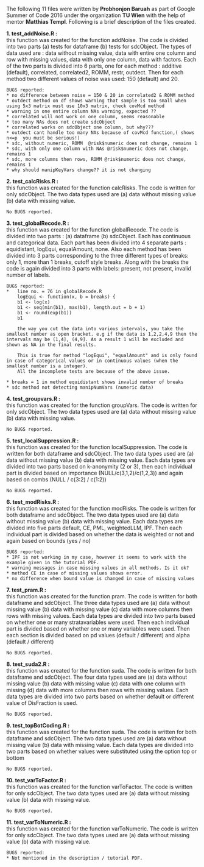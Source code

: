 The following 11 files were written by **Probhonjon Baruah** as part of Google Summer of Code 2016 under the organization **TU Wien** with the help of mentor **Matthias Templ**. 
Following is a brief description of the files created.

**1. test_addNoise.R :<br>**
	this function was created for the function addNoise. The code is divided into two parts (a) tests for dataframe (b) tests for sdcObject. The types of data used are : data without missing value, data with entire one column and row with missing values, data with only one column, data with factors. Each of the two parts is divided into 6 parts, one for each method : additive (default), correlated, correlated2, ROMM, restr, outdect. Then for each method two different values of noise was used: 150 (default) and 20.

	BUGS reported:
	* no difference between noise = 150 & 20 in correlated2 & ROMM method
	* outdect method on df shows warning that sample is too small when using 5x3 matrix must use 10x3 matrix, check covMcd method
	* warning in one entire column NAs warning, expected ??
	* correlated will not work on one column, seems reasonable
	* too many NAs does not create sdcObject
	* correlated works on sdcObject one column, but why???
	* outdect cant handle too many NAs because of covMcd function,( shows n<=p  you must be serious!)
	* sdc, without numeric, ROMM  @risk$numeric does not change, remains 1
	* sdc, with only one column with NAs @risk$numeric does not change, remains 1
	* sdc, more columns then rows, ROMM @risk$numeric does not change, remains 1
	* why should manipKeyVars change?? it is not changing


**2. test_calcRisks.R :<br>**
	this function was created for the function calcRisks. The code is written for only sdcObject. The two data types used are (a) data without missing value (b) data with missing value.

	No BUGS reported.


**3. test_globalRecode.R :<br>**
	this function was created for the function globalRecode. The code is divided into two parts : (a) dataframe (b) sdcObject. Each has continuous and categorical data. Each part has been divided into 4 separate parts : equidistant, logEqui, equalAmount, none. Also each method has been divided into 3 parts corresponding to the three different types of breaks: only 1, more than 1 breaks, cutoff style breaks. Along with the breaks the code is again divided into 3 parts with labels: present, not present, invalid number of labels.

	BUGS reported:
	*	line no. = 76 in globalRecode.R
	  	logEqui <- function(x, b = breaks) {
	    b1 <- log(x)
	    b1 <- seq(min(b1), max(b1), length.out = b + 1)
	    b1 <- round(exp(b1))
	    b1

		the way you cut the data into various intervals, you take the smallest number as open bracket. e.g if the data is 1,2,2,4,9 then the intervals may be (1,4], (4,9]. As a result 1 will be excluded and shown as NA in the final results.

		This is true for method "logEqui", "equalAmount" and is only found in case of categorical values or in continuous values (when the smallest number is a integer). 
		All the incomplete tests are because of the above issue.

	* breaks = 1 in method equidistant shows invalid number of breaks
	* sdc method not detecting manipNumVars (numeric data)


**4. test_groupvars.R :<br>**
	this function was created for the function groupVars. The code is written for only sdcObject. The two data types used are (a) data without missing value (b) data with missing value.

	No BUGS reported.


**5. test_localSuppression.R :<br>**
	this function was created for the function localSuppression. The code is written for both dataframe and sdcObject. The two data types used are (a) data without missing value (b) data with missing value. Each data types are divided into two parts based on k-anonymity (2 or 3), then each individual part is divided based on importance (NULL/c(3,1,2)/c(1,2,3)) and again based on combs (NULL / c(3:2) / c(1:2))

	No BUGS reported.


**6. test_modRisks.R :<br>**
	this function was created for the function modRisks. The code is written for both dataframe and sdcObject. The two data types used are (a) data without missing value (b) data with missing value. Each data types are divided into five parts default, CE, PML, weightedLLM, IPF. Then each individual part is divided based on whether the data is weighted or not and again based on bounds (yes / no)

	BUGS reported:
	* IPF is not working in my case, however it seems to work with the example given in the tutorial PDF.
	* warning messages in case missing values in all methods. Is it ok?
	* method CE in case of missing values shows error.
	* no difference when bound value is changed in case of missing values


**7. test_pram.R :<br>**
	this function was created for the function pram. The code is written for both dataframe and sdcObject. The three data types used are (a) data without missing value (b) data with missing value (c) data with more columns then rows with missing values. Each data types are divided into two parts based on whether one or many stratavariables were used. Then each individual part is divided based on whether one or many variables were used. Then each section is divided based on pd values (default / different) and alpha (default / different)

	No BUGS reported.


**8. test_suda2.R :<br>**
	this function was created for the function suda. The code is written for both dataframe and sdcObject. The four data types used are (a) data without missing value (b) data with missing value (c) data with one column with missing (d) data with more columns then rows with missing values. Each data types are divided into two parts based on whether default or different value of DisFraction is used.

	No BUGS reported.


**9. test_topBotCoding.R :<br>**
	this function was created for the function suda. The code is written for both dataframe and sdcObject. The two data types used are (a) data without missing value (b) data with missing value. Each data types are divided into two parts based on whether values were substituted using the option top or bottom

	No BUGS reported.


**10. test_varToFactor.R :<br>**
	this function was created for the function varToFactor. The code is written for only sdcObject. The two data types used are (a) data without missing value (b) data with missing value.

	No BUGS reported.


**11. test_varToNumeric.R :<br>**
	this function was created for the function varToNumeric. The code is written for only sdcObject. The two data types used are (a) data without missing value (b) data with missing value.

	BUGS reported:
	* Not mentioned in the description / tutorial PDF.
